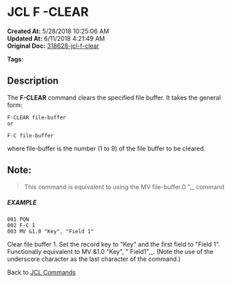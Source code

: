 # JCL F -CLEAR

**Created At:** 5/28/2018 10:25:06 AM  
**Updated At:** 6/11/2018 4:21:49 AM  
**Original Doc:** [318628-jcl-f-clear](https://docs.jbase.com/45792-jcl/318628-jcl-f-clear)  

**Tags:**
<badge text='file' vertical='middle' />
<badge text='buffer' vertical='middle' />
<badge text='jcl' vertical='middle' />

## Description 

The **F-CLEAR** command clears the specified file buffer. It takes the general form:

```
F-CLEAR file-buffer
or
```

```
F-C file-buffer
```

where file-buffer is the number (1 to 9) of the file buffer to be cleared.



## Note: 


> This command is equivalent to using the MV file-buffer.0 ",\_ command




##### EXAMPLE

```
001 PQN
002 F-C 1
003 MV &1.0 "Key", "Field 1"
```

Clear file buffer 1. Set the record key to "Key" and the first field to "Field 1". Functionally equivalent to MV &1.0 "Key", " Field1",\_. (Note the use of the underscore character as the last character of the command.)



Back to [JCL Commands](./../jcl-commands)

